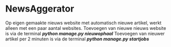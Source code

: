 # NewsAggerator
Op eigen gemaakte nieuws website met automatisch nieuwe artikel, werkt alleen met een paar aantal websites.
Toevoegen van nieuwe nieuws website is via de terminal ***python manage.py nieuwophaal***
Toevoegen van nieuwer artikel per 2 minuten is via de terminal ***python manage.py startjobs***

